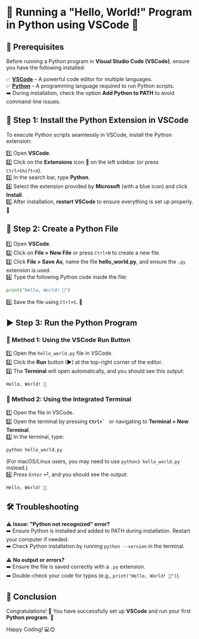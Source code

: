 # 🚀 Running a "Hello, World!" Program in Python using VSCode 🎉

## 📌 Prerequisites
Before running a Python program in **Visual Studio Code (VSCode)**, ensure you have the following installed:

✅ **[VSCode](https://code.visualstudio.com/download)** – A powerful code editor for multiple languages.  
✅ **[Python](https://www.python.org/downloads/)** – A programming language required to run Python scripts.  
   ➡️ During installation, check the option **Add Python to PATH** to avoid command-line issues.

## 🔧 Step 1: Install the Python Extension in VSCode
To execute Python scripts seamlessly in VSCode, install the Python extension:

1️⃣ Open **VSCode**.  
2️⃣ Click on the **Extensions** icon 🧩 on the left sidebar (or press `Ctrl+Shift+X`).  
3️⃣ In the search bar, type **Python**.  
4️⃣ Select the extension provided by **Microsoft** (with a blue icon) and click **Install**.  
5️⃣ After installation, **restart VSCode** to ensure everything is set up properly. 🔄

## 📄 Step 2: Create a Python File
1️⃣ Open **VSCode**.  
2️⃣ Click on **File > New File** or press `Ctrl+N` to create a new file.  
3️⃣ Click **File > Save As**, name the file **hello_world.py**, and ensure the `.py` extension is used.  
4️⃣ Type the following Python code inside the file:
   ```python
   print("Hello, World! 👋")
   ```
5️⃣ Save the file using `Ctrl+S`. 💾

## ▶️ Step 3: Run the Python Program
### 🔹 Method 1: Using the VSCode Run Button
1️⃣ Open the `hello_world.py` file in VSCode.  
2️⃣ Click the **Run** button (▶) at the top-right corner of the editor.  
3️⃣ The **Terminal** will open automatically, and you should see this output:
   ```
   Hello, World! 👋
   ```

### 🔹 Method 2: Using the Integrated Terminal
1️⃣ Open the file in VSCode.  
2️⃣ Open the terminal by pressing **``Ctrl+` ``** or navigating to **Terminal > New Terminal**.  
3️⃣ In the terminal, type:
   ```sh
   python hello_world.py
   ```
   (For macOS/Linux users, you may need to use `python3 hello_world.py` instead.)  
4️⃣ Press `Enter` ⏎, and you should see the output:
   ```
   Hello, World! 👋
   ```

## 🛠 Troubleshooting
⚠️ **Issue: "Python not recognized" error?**  
➡️ Ensure Python is installed and added to PATH during installation. Restart your computer if needed.  
➡️ Check Python installation by running `python --version` in the terminal.

⚠️ **No output or errors?**  
➡️ Ensure the file is saved correctly with a `.py` extension.  
➡️ Double-check your code for typos (e.g., `print("Hello, World! 👋")`).  

## 🎯 Conclusion
Congratulations! 🎊 You have successfully set up **VSCode** and run your first **Python program**. 🚀

Happy Coding! 💻😊

